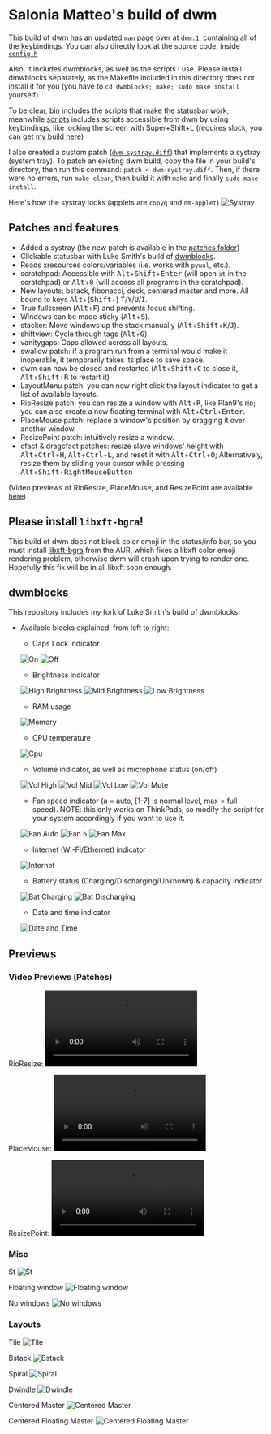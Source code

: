 # Salonia Matteo's build of dwm

This build of dwm has an updated `man` page over at [`dwm.1`](https://github.com/saloniamatteo/dwm/blob/master/dwm.1), containing all of the keybindings. You can also directly look at the source code, inside [`config.h`](https://github.com/saloniamatteo/dwm/blob/master/config.h)

Also, it includes dwmblocks, as well as the scripts I use. Please install dmwblocks separately, as the Makefile included in this directory does not install it for you (you have to `cd dwmblocks; make; sudo make install` yourself)

To be clear, [bin](https://github.com/saloniamatteo/dwm/tree/master/dwmblocks/bin) includes the scripts that make the statusbar work, meanwhile [scripts](https://github.com/saloniamatteo/dwm/tree/master/scripts) includes scripts accessible from dwm by using keybindings, like locking the screen with Super+Shift+L (requires slock, you can get [my build here](https://github.com/saloniamatteo/dotfiles/tree/master/slock))

I also created a custom patch ([`dwm-systray.diff`](https://github.com/saloniamatteo/dwm/blob/master/patches/dwm-systray.diff)) that implements a systray (system tray). To patch an existing dwm build, copy the file in your build's directory, then run this command: `patch < dwm-systray.diff`. Then, if there were no errors, run `make clean`, then build it with `make` and finally `sudo make install`.

Here's how the systray looks (applets are `copyq` and `nm-applet`)
![Systray](https://raw.githubusercontent.com/saloniamatteo/dwm/master/Previews/systray.png)

## Patches and features

- Added a systray (the new patch is available in the [patches folder](https://github.com/saloniamatteo/dwm/tree/master/patches))
- Clickable statusbar with Luke Smith's build of [dwmblocks](https://github.com/lukesmithxyz/dwmblocks).
- Reads xresources colors/variables (i.e. works with `pywal`, etc.).
- scratchpad: Accessible with <kbd>Alt</kbd>+<kbd>Shift</kbd>+<kbd>Enter</kbd> (will open `st` in the scratchpad) or <kbd>Alt</kbd>+<kbd>0</kbd> (will access all programs in the scratchpad).
- New layouts: bstack, fibonacci, deck, centered master and more.
All bound to keys <kbd>Alt</kbd>+(<kbd>Shift</kbd>+)
<kbd>T</kbd>/<kbd>Y</kbd>/<kbd>U</kbd>/<kbd>I</kbd>.
- True fullscreen (<kbd>Alt</kbd>+<kbd>F</kbd>) and prevents focus shifting.
- Windows can be made sticky (<kbd>Alt</kbd>+<kbd>S</kbd>).
- stacker: Move windows up the stack manually (<kbd>Alt</kbd>+<kbd>Shift</kbd>+<kbd>K</kbd>/<kbd>J</kbd>).
- shiftview: Cycle through tags (<kbd>Alt</kbd>+<kbd>G</kbd>).
- vanitygaps: Gaps allowed across all layouts.
- swallow patch: if a program run from a terminal would make it inoperable, it temporarily takes its place to save space.
- dwm can now be closed and restarted (<kbd>Alt</kbd>+<kbd>Shift</kbd>+<kbd>C</kbd> to close it, <kbd>Alt</kbd>+<kbd>Shift</kbd>+<kbd>R</kbd> to restart it)
- LayoutMenu patch: you can now right click the layout indicator to get a list of available layouts.
- RioResize patch: you can resize a window with <kbd>Alt</kbd>+<kbd>R</kbd>, like Plan9's rio; you can also create a new floating terminal with <kbd>Alt</kbd>+<kbd>Ctrl</kbd>+<kbd>Enter</kbd>.
- PlaceMouse patch: replace a window's position by dragging it over another window.
- ResizePoint patch: intuitively resize a window.
- cfact & dragcfact patches: resize slave windows' height with <kbd>Alt</kbd>+<kbd>Ctrl</kbd>+<kbd>H</kbd>, <kbd>Alt</kbd>+<kbd>Ctrl</kbd>+<kbd>L</kbd>, and reset it with <kbd>Alt</kbd>+<kbd>Ctrl</kbd>+<kbd>O</kbd>;
Alternatively, resize them by sliding your cursor while pressing <kbd>Alt</kbd>+<kbd>Shift</kbd>+<kbd>RightMouseButton</kbd>

(Video previews of RioResize, PlaceMouse, and ResizePoint are available [here](#Previews))

## Please install `libxft-bgra`!

This build of dwm does not block color emoji in the status/info bar, so you must install [libxft-bgra](https://aur.archlinux.org/packages/libxft-bgra/) from the AUR, which fixes a libxft color emoji rendering problem, otherwise dwm will crash upon trying to render one. Hopefully this fix will be in all libxft soon enough.

## dwmblocks

This repository includes my fork of Luke Smith's build of dwmblocks.

+ Available blocks explained, from left to right:
	- Caps Lock indicator

	![On](https://raw.githubusercontent.com/saloniamatteo/dwm/master/Previews/blocks-capslock-on.png) ![Off](https://raw.githubusercontent.com/saloniamatteo/dwm/master/Previews/blocks-capslock-off.png)

	- Brightness indicator

	![High Brightness](https://raw.githubusercontent.com/saloniamatteo/dwm/master/Previews/blocks-brightness-high.png) ![Mid Brightness](https://raw.githubusercontent.com/saloniamatteo/dwm/master/Previews/blocks-brightness-mid.png) ![Low Brightness](https://raw.githubusercontent.com/saloniamatteo/dwm/master/Previews/blocks-brightness-low.png)

	- RAM usage

	![Memory](https://raw.githubusercontent.com/saloniamatteo/dwm/master/Previews/blocks-memory.png)

	- CPU temperature

	![Cpu](https://raw.githubusercontent.com/saloniamatteo/dwm/master/Previews/blocks-cpu.png)

	- Volume indicator, as well as microphone status (on/off)

	![Vol High](https://raw.githubusercontent.com/saloniamatteo/dwm/master/Previews/blocks-vol-high.png) ![Vol Mid](https://raw.githubusercontent.com/saloniamatteo/dwm/master/Previews/blocks-vol-mid.png) ![Vol Low](https://raw.githubusercontent.com/saloniamatteo/dwm/master/Previews/blocks-vol-low.png) ![Vol Mute](https://raw.githubusercontent.com/saloniamatteo/dwm/master/Previews/blocks-vol-mute.png)

	- Fan speed indicator (a = auto, [1-7] is normal level, max = full speed). NOTE: this only works on ThinkPads, so modify the script for your system accordingly if you want to use it.

	![Fan Auto](https://raw.githubusercontent.com/saloniamatteo/dwm/master/Previews/blocks-fan-auto.png) ![Fan 5](https://raw.githubusercontent.com/saloniamatteo/dwm/master/Previews/blocks-fan-5.png) ![Fan Max](https://raw.githubusercontent.com/saloniamatteo/dwm/master/Previews/blocks-fan-max.png)

	- Internet (Wi-Fi/Ethernet) indicator

	![Internet](https://raw.githubusercontent.com/saloniamatteo/dwm/master/Previews/blocks-internet.png)

	- Battery status (Charging/Discharging/Unknown) & capacity indicator

	![Bat Charging](https://raw.githubusercontent.com/saloniamatteo/dwm/master/Previews/blocks-bat-charging.png) ![Bat Discharging](https://raw.githubusercontent.com/saloniamatteo/dwm/master/Previews/blocks-bat-discharging.png)

	- Date and time indicator

	![Date and Time](https://raw.githubusercontent.com/saloniamatteo/dwm/master/Previews/blocks-datetime.png)

## Previews

### Video Previews (Patches)
RioResize:
![RioResize](https://raw.githubusercontent.com/saloniamatteo/dwm/master/Previews/rioresize.mkv)

PlaceMouse:
![PlaceMouse](https://raw.githubusercontent.com/saloniamatteo/dwm/master/Previews/placemouse.mkv)

ResizePoint:
![ResizePoint](https://raw.githubusercontent.com/saloniamatteo/dwm/master/Previews/resizepoint.mkv)

### Misc

St
![St](https://raw.githubusercontent.com/saloniamatteo/dwm/master/Previews/preview-st.png)

Floating window
![Floating window](https://raw.githubusercontent.com/saloniamatteo/dwm/master/Previews/preview-floating-win.png)

No windows
![No windows](https://raw.githubusercontent.com/saloniamatteo/dwm/master/Previews/preview-nowin.png)

### Layouts

Tile
![Tile](https://raw.githubusercontent.com/saloniamatteo/dwm/master/Previews/layouts-tile.png)

Bstack
![Bstack](https://raw.githubusercontent.com/saloniamatteo/dwm/master/Previews/layouts-bstack.png)

Spiral
![Spiral](https://raw.githubusercontent.com/saloniamatteo/dwm/master/Previews/layouts-spiral.png)

Dwindle
![Dwindle](https://raw.githubusercontent.com/saloniamatteo/dwm/master/Previews/layouts-dwindle.png)

Centered Master
![Centered Master](https://raw.githubusercontent.com/saloniamatteo/dwm/master/Previews/layouts-centeredmaster.png)

Centered Floating Master
![Centered Floating Master](https://raw.githubusercontent.com/saloniamatteo/dwm/master/Previews/layouts-centeredfloatingmaster.png)

